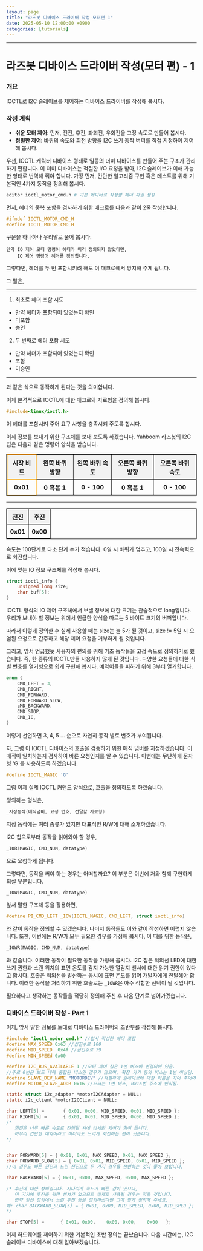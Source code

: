 ```yaml
---
layout: page
title: "라즈봇 디바이스 드라이버 작성-모터편 1" 
date: 2025-05-10 12:00:00 +0900
categories: [tutorials]
---
```


---

# 라즈봇 디바이스 드라이버 작성(모터 편) - 1

### 개요
IOCTL로 I2C 슬레이브를 제어하는 디바이스 드라이버를 작성해 봅시다.

### 작성 계획
* **쉬운 모터 제어**: 먼저, 전진, 후진, 좌회전, 우회전을 고정 속도로 만들어 봅시다.
* **정밀한 제어**: 바퀴의 속도와 회전 방향을 I2C 쓰기 동작 버퍼를 직접 지정하여 제어해 봅시다.

우선, IOCTL 캐릭터 디바이스 형태로 일종의 더미 디바이스를 만들어 주는 구조가 관리하기 편합니다.
이 더미 디바이스는 적절한 I/O 요청을 받아, I2C 슬레이브가 이해 가능한 형태로 번역해 줘야 합니다.
가장 먼저, 간단한 알고리즘 구현 혹은 테스트를 위해 기본적인 4가지 동작을 정의해 봅시다.

```bash
editor ioctl_motor_cmd.h # 기본 에디터로 작성할 헤더 파일 생성
```

먼저, 헤더의 중복 포함을 검사하기 위한 매크로를 다음과 같이 2줄 작성합니다.

```c
#ifndef IOCTL_MOTOR_CMD_H
#define IOCTL_MOTOR_CMD_H
```

구문을 하나하나 우리말로 풀어 봅시다.
```text
만약 IO 제어 모터 명령어 헤더가 미리 정의되지 않았다면,
    IO 제어 명령어 헤더를 정의합니다.
```

그렇다면, 헤더를 두 번 포함시키려 해도 이 매크로에서 방지해 주게 됩니다.

그 말은,

---

1. 최초로 헤더 포함 시도
 - 만약 헤더가 포함되어 있었는지 확인
 - 미포함
 - 승인

2. 두 번째로 헤더 포함 시도
 - 만약 헤더가 포함되어 있었는지 확인
 - 포함
 - 미승인

---

과 같은 식으로 동작하게 된다는 것을 의미합니다.

이제 본격적으로 IOCTL에 대한 매크로와 자료형을 정의해 봅시다.

```c
#include<linux/ioctl.h>
```

이 헤더를 포함시켜 주어 요구 사항을 충족시켜 주도록 합시다.

이제 정보를 보내기 위한 구조체를 보내 보도록 하겠습니다.
Yahboom 라즈봇의 I2C 칩은 다음과 같은 명령어 양식을 받습니다.

<div style="text-align: center;">
  <table style="border-collapse: collapse; width: 100%; border: 1px solid black;">
    <thead style="background-color: #f2f2f2;">
    <tr>
      <th style="border: 2px solid orange; padding: 8px; text-align: center;">시작 비트</th>
      <th style="border: 1px solid black; padding: 8px; text-align: center;">왼쪽 바퀴 방향</th>
      <th style="border: 1px solid black; padding: 8px; text-align: center;">왼쪽 바퀴 속도</th>
      <th style="border: 1px solid black; padding: 8px; text-align: center;">오른쪽 바퀴 방향</th>
      <th style="border: 1px solid black; padding: 8px; text-align: center;">오른쪽 바퀴 속도</th>
    </tr>
    </thead>
    <tbody>
      <tr>
        <th style="border: 2px solid orange; padding: 8px; text-align: center;"> 0x01 </th>
        <th style="border: 1px solid black; padding: 8px; text-align: center;"> 0 혹은 1 </th>
        <th style="border: 1px solid black; padding: 8px; text-align: center;"> 0 - 100 </th>
        <th style="border: 1px solid black; padding: 8px; text-align: center;"> 0 혹은 1 </th>
        <th style="border: 1px solid black; padding: 8px; text-align: center;"> 0 - 100 </th>
      </tr>
    </tbody>
  </table>
</div>

--------

<div style="text-align: center;">
  <table style="border-collapse: collapse; width: 100%; border: 1px solid black;">
    <thead style="background-color: #f2f2f2;">
    <tr>
      <th style="border: 1px solid black; padding: 8px; text-align: center;">전진</th>
      <th style="border: 1px solid black; padding: 8px; text-align: center;">후진</th>
    </tr>
    </thead>
    <tbody>
    <tr>
      <th style="border: 1px solid black; padding: 8px; text-align: center;">0x01</th>
      <th style="border: 1px solid black; padding: 8px; text-align: center;">0x00</th>
    </tr>
    </tbody>
  </table>
</div>

속도는 100단계로 다소 단계 수가 적습니다.
0일 시 바퀴가 멈추고, 100일 시 전속력으로 회전합니다.


이에 맞는 IO 정보 구조체를 작성해 봅시다.

```c
struct ioctl_info {
    unsigned long size;
    char buf[5];
}
```
IOCTL 형식의 IO 제어 구조체에서 보낼 정보에 대한 크기는 관습적으로 long입니다.
우리가 보내야 할 정보는 위에서 언급한 양식을 따르는 5 바이트 크기의 버퍼입니다.

따라서 이렇게 정의한 후 실제 사용할 때는 size는 늘 5가 될 것이고, size != 5일 시 오염된 요청으로 간주하고 해당 제어 요청을 거부하게 될 것입니다.

그리고, 앞서 언급했듯 사용자의 편의를 위해 기초 동작들을 고정 속도로 정의하기로 했습니다.
즉, 한 종류의 IOCTL만들 사용하지 않게 된 것입니다.
다양한 요청들에 대한 식별 번호를 열거형으로 쉽게 구현해 봅시다.
예약어들을 피하기 위해 3부터 열거합니다.
```c
enum {
    CMD_LEFT = 3,
    CMD_RIGHT,
    CMD_FORWARD,
    CMD_FORWARD_SLOW,
    cMD_BACKWARD,
    CMD_STOP,
    CMD_IO,
}
```

이렇게 선언하면 3, 4, 5 ... 순으로 자연히 동작 별로 번호가 부여됩니다.

자, 그럼 이 IOCTL 디바이스의 호출을 검증하기 위한 매직 넘버를 지정하겠습니다.
이 매직이 일치하는지 검사하여 바른 요청인지를 알 수 있습니다.
이번에는 무난하게 문자형 'G'를 사용하도록 하겠습니다.

```c
#define IOCTL_MAGIC 'G'
```

그럼 이제 실제 IOCTL 커맨드 양식으로, 호출을 정의하도록 하겠습니다.

정의하는 형식은,

```c
_지정동작(매직넘버, 요청 번호, 전달할 자료형)
```

지정 동작에는 여러 종류가 있지만 대표적인 R/W에 대해 소개하겠습니다.

I2C 칩으로부터 동작을 읽어와야 할 경우, 
```c
_IOR(MAGIC, CMD_NUM, datatype)
```
으로 요청하게 됩니다.

그렇다면, 동작을 써야 하는 경우는 어떠할까요?
이 부분은 이번에 저와 함꼐 구현하게 되실 부분입니다.
```c
_IOW(MAGIC, CMD_NUM, datatype)
```
앞서 말한 구조체 등을 활용하면,
```c
#define PI_CMD_LEFT _IOW(IOCTL_MAGIC, CMD_LEFT, struct ioctl_info)
```
와 같이 동작을 정의할 수 있겠습니다.
나머지 동작들도 이와 같이 작성하면 어렵지 않습니다.
또한, 이번에는 R/W가 모두 필요한 경우를 가정해 봅시다,
이 때를 위한 동작은,
```c
_IOWR(MAGIC, CMD_NUM, datatype)
```
과 같습니다.
이러한 동작이 필요한 동작을 가정해 봅시다.
I2C 칩은 적외선 LED에 대한 쓰기 권한과 스캔 위치의 표면 온도를 감지 가능한 열감지 센서에 대한 읽기 권한이 있다고 합시다.
호출은 적외선을 발산하는 동시에 표면 온도를 읽어 개발자에게 전달해야 합니다.
이러한 동작을 처리하기 위한 호출로는 `_IOWR`은 아주 적합한 선택이 될 것입니다. 

필요하다고 생각하는 동작들을 적당히 정의해 주신 후 다음 단계로 넘어가겠습니다.

### 디바이스 드라이버 작성 - Part 1

이제, 앞서 말한 정보를 토대로 디바이스 드라이버의 초반부를 작성해 봅시다.

```c
#include "ioctl_modor_cmd.h" //앞서 작성한 헤더 포함
#define MAX_SPEED 0x63 //십진수로 100
#define MID_SPEED  0x4f //십진수로 79
#define MIN_SPEEd 0x00

#define I2C_BUS_AVAILABLE 1 //모터 제어 칩은 1번 버스에 연결되어 있음.
//주로 0번은 보드 내에 통합된 버스인 경우가 많으며, 확장 기기 등의 버스는 1번 이상임.
#define SLAVE_DEV_NAME "MOTORDEV" //적절하게 슬레이브에 대한 이름을 지어 주어야 함.
#define MOTOR_SLAVE_ADDR 0x16 //모터는 1번 버스, 0x16번 주소에 인식됨.

static struct i2c_adapter *motorI2CAdapter = NULL;
static i2c_client *motorI2CClient = NULL;

char LEFT[5] =       { 0x01, 0x00, MID_SPEED, 0x01, MID_SPEED };
char RIGHT[5] =      { 0x01, 0x01, MID_SPEED, 0x00, MID_SPEED }; 
/*
   회전은 너무 빠른 속도로 진행될 시에 섬세한 제어가 힘이 듭니다.
   아무리 간단한 예약어라고 하더라도 느리게 회전하는 편이 낫습니다.
*/


char FORWARD[5] = { 0x01, 0x01, MAX_SPEED, 0x01, MAX_SPEED };
char FORWARD_SLOW[5] = { 0x01, 0x01, MID_SPEED, 0x01, MID_SPEED };
//이 경우도 빠른 전진과 느린 전진으로 두 가지 경우를 선언하는 것이 좋아 보입니다.

char BACKWARD[5] = { 0x01, 0x00, MAX_SPEED, 0x00, MAX_SPEED };

/* 후진에 대한 정의입니다. 지나치게 속도가 빠른 감이 있으나, 
   이 기기에 후진을 위한 센서가 없으므로 실제로 사용될 경우는 적을 것입니다.
   만약 앞선 정의에서 느린 후진 등을 정의하셨다면 그에 맞게 정의해 주세요.
예: char BACKWARD_SLOW[5] = { 0x01, 0x00, MID_SPEED, 0x00, MID_SPED };
*/

char STOP[5] =      { 0x01, 0x00,    0x00, 0x00,    0x00   };

```

이제 하드웨어를 제어하기 위한 기본적인 초반 정의는 끝났습니다.
다음 시간에는, I2C 슬레이브 디바이스에 대해 알아보겠습니다.
